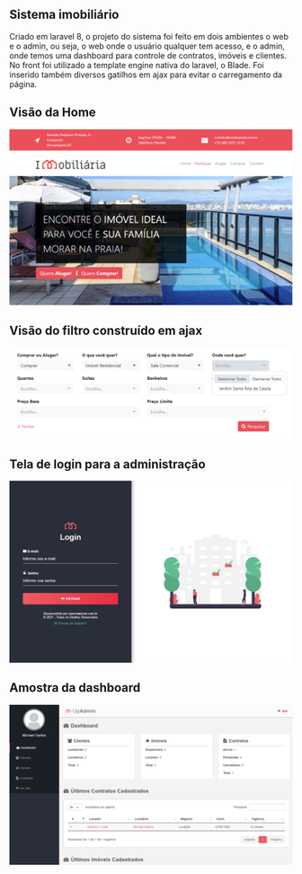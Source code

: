## Sistema imobiliário
Criado em laravel 8, o projeto do sistema foi feito em dois ambientes o web e o admin, ou seja, o web onde o usuário qualquer tem acesso, e o admin, onde temos uma dashboard para controle de contratos, imóveis e clientes.
No front foi utilizado a template engine nativa do laravel, o Blade. Foi inserido também diversos gatilhos em ajax para evitar o carregamento da página.

## Visão da Home
![Screenshot](screenshot01.png)

## Visão do filtro construído em ajax
![Screenshot](screenshot02.png)

## Tela de login para a administração
![Screenshot](screenshot03.png)

## Amostra da dashboard
![Screenshot](screenshot04.png)